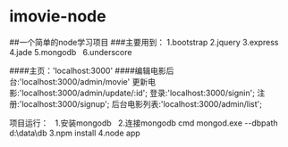 # imovie-node	
##一个简单的node学习项目
###主要用到：
   1.bootstrap
   2.jquery
   3.express
   4.jade
   5.mongodb
   6.underscore
	
####主页：'localhost:3000'
####编辑电影后台:'localhost:3000/admin/movie'
更新电影:'localhost:3000/admin/update/:id';
登录:'localhost:3000/signin';
注册:'localhost:3000/signup';
后台电影列表:'localhost:3000/admin/list';
	
项目运行：
   1.安装mongodb
   2.连接mongodb  cmd   mongod.exe --dbpath d:\data\db
   3.npm install 
   4.node app
